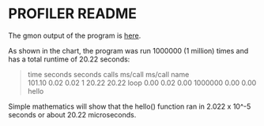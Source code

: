 PROFILER README
===============

The gmon output of the program is [here](./gprof_output_1).

As shown in the chart, the program was run 1000000 (1 million) times and has a
total runtime of 20.22 seconds:

> time   seconds   seconds    calls  ms/call  ms/call  name    
101.10      0.02     0.02        1    20.22    20.22  loop
  0.00      0.02     0.00  1000000     0.00     0.00  hello
  
Simple mathematics will show that the hello() function ran in 2.022 x 10^-5
seconds or about 20.22 microseconds.